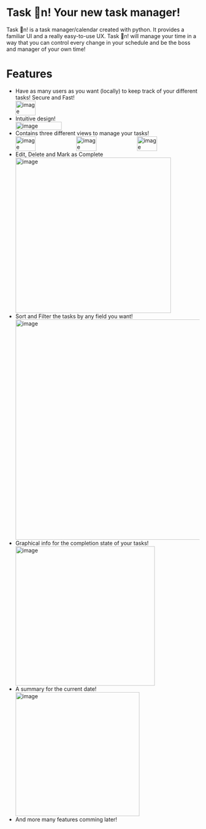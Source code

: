 # Task 🍊n! Your new task manager!
Task 🍊n! is a task manager/calendar created with python. 
It provides a familiar UI and a really easy-to-use UX. 
Task 🍊n! will manage your time in a way that you can control every
change in your schedule and be the boss and manager of your own time!

# Features
<ul>
  <li>Have as many users as you want (locally) to keep track of your different tasks! Secure and Fast!
    <div style='display: flex; flex-wrap:wrap; flex-direction: flex-row;'>
    <img  style='width:33%' alt="image" src="https://github.com/kenneyher/task_on_task_manager/assets/69918528/50af4276-1a60-4bf2-be84-b831d55a2313">
    </div>
  </li>
  <li>Intuitive design!
    <div style='display: flex; flex-wrap:wrap; flex-direction: flex-row;'>
    <img  style='width:50%' alt="image" src="https://github.com/kenneyher/task_on_task_manager/assets/69918528/00fe09c1-a3f7-41ac-80ce-a8f8b47bc3f2">
    </div>
  </li>
  <li>Contains three different views to manage your tasks!
    <div style='display: flex; flex-wrap:wrap; flex-direction: flex-row'>
      <img style='width:33%'  alt="image" src="https://github.com/kenneyher/task_on_task_manager/assets/69918528/38339fdb-52be-4d59-9a2f-229e615acfa7">
      <img style='width:33%' alt="image" src="https://github.com/kenneyher/task_on_task_manager/assets/69918528/0e004804-ce7b-4e7a-a600-de564f0d3387">
      <img style='width:33%'  alt="image" src="https://github.com/kenneyher/task_on_task_manager/assets/69918528/82780e99-0e3f-42ff-9186-5b5a8fae00c8">
    </div>
  </li>
  <li>Edit, Delete and Mark as Complete
    <div style='display: flex; flex-wrap:wrap; flex-direction: flex-row;'>
      <img width="405" alt="image" src="https://github.com/kenneyher/task_on_task_manager/assets/69918528/c8ba4370-35bd-40ca-96ee-1545a681f7ba">
    </div>
  </li>
  <li>Sort and Filter the tasks by any field you want!
    <div style='display: flex; flex-wrap:wrap; flex-direction: flex-row;'>
      <img width="574" alt="image" src="https://github.com/kenneyher/task_on_task_manager/assets/69918528/54ab4321-704c-4471-b481-1d61eb1e33e6">
    </div>
  </li>
  <li>
    Graphical info for the  completion state of your tasks!
    <div style='display: flex; flex-wrap:wrap; flex-direction: flex-row;'>
    <img width="363" alt="image" src="https://github.com/kenneyher/task_on_task_manager/assets/69918528/76d4af1d-cc0f-40d6-ad38-a4885b0cad3c">
    </div>
  </li>
  <li>
      A summary for the current date! 
    <div style='display: flex; flex-wrap:wrap; flex-direction: flex-row;'>
      <img width="323" alt="image" src="https://github.com/kenneyher/task_on_task_manager/assets/69918528/e0e7bc75-420a-47c3-82cd-1a99312a39c9">
    </div>
  </li>
  <li>And more many features comming later!</li>
</ul>






